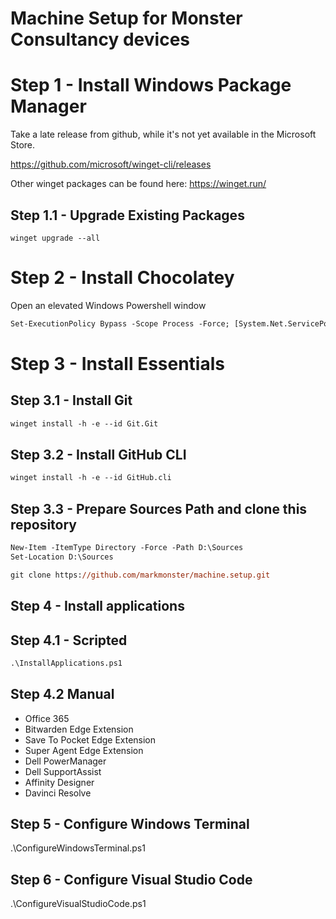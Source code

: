 # Machine Setup for Monster Consultancy devices

# Step 1 - Install Windows Package Manager

Take a late release from github, while it's not yet available in the Microsoft Store.

https://github.com/microsoft/winget-cli/releases

Other winget packages can be found here: https://winget.run/

## Step 1.1 - Upgrade Existing Packages

`winget upgrade --all`

# Step 2 - Install Chocolatey

Open an elevated Windows Powershell window

```ps
Set-ExecutionPolicy Bypass -Scope Process -Force; [System.Net.ServicePointManager]::SecurityProtocol = [System.Net.ServicePointManager]::SecurityProtocol -bor 3072; iex ((New-Object System.Net.WebClient).DownloadString('https://community.chocolatey.org/install.ps1'))
```

# Step 3 - Install Essentials

## Step 3.1 - Install Git

```ps
winget install -h -e --id Git.Git
```

## Step 3.2 - Install GitHub CLI

```ps
winget install -h -e --id GitHub.cli
```

## Step 3.3 - Prepare Sources Path and clone this repository

```ps
New-Item -ItemType Directory -Force -Path D:\Sources
Set-Location D:\Sources

git clone https://github.com/markmonster/machine.setup.git
```

## Step 4 - Install applications

## Step 4.1 - Scripted
```ps
.\InstallApplications.ps1
```

## Step 4.2 Manual
- Office 365
- Bitwarden Edge Extension
- Save To Pocket Edge Extension
- Super Agent Edge Extension
- Dell PowerManager
- Dell SupportAssist
- Affinity Designer
- Davinci Resolve

## Step 5 - Configure Windows Terminal
.\ConfigureWindowsTerminal.ps1

## Step 6 - Configure Visual Studio Code
.\ConfigureVisualStudioCode.ps1
